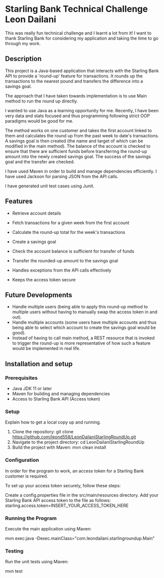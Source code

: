 # Starling Bank Technical Challenge Leon Dailani

This was really fun technical challenge and I learnt a lot from it! I want to thank Starling Bank for
considering my application and taking the time to go through my work.

## Description
This project is a Java-based application that interacts with the Starling Bank API to provide a 'round-up' feature for transactions.
It rounds up the transactions to the nearest pound and transfers the difference into a savings goal.

The approach that I have taken towards implementation is to use Main method to run the round up
directly.

I wanted to use Java as a learning opportunity for me. Recently, I have been very data and stats focused
and thus programming following strict OOP paradigms would be good for me.

The method works on one customer and takes the first account linked to them and calculates the round up
from the past week to date's transactions. A savings goal is then created (the name and target of which
can be modified in the main method). The balance of the account is checked to ensure that there are sufficient
funds before transferring the round-up amount into the newly created savings goal. The success of the
savings goal and the transfer are checked.

I have used Maven in order to build and manage dependencies efficiently.
I have used Jackson for parsing JSON from the API calls.

I have generated unit test cases using Junit.



## Features
- Retrieve account details
- Fetch transactions for a given week from the first account
- Calculate the round-up total for the week's transactions
- Create a savings goal
- Check the account balance is sufficient for transfer of funds
- Transfer the rounded-up amount to the savings goal

- Handles exceptions from the API calls effectively
- Keeps the access token secure

## Future Developments
- Handle multiple users (being able to apply this round-up method to multiple
users without having to manually swap the access token in and out).
- Handle multiple accounts (some users have multiple accounts and thus being able
to select which account to create the savings goal would be good).
- Instead of having to call main method, a REST resource that is invoked to trigger
the round-up is more representative of how such a feature would be implemented in real
life.


## Installation and setup

### Prerequisites
- Java JDK 11 or later
- Maven for building and managing dependencies
- Access to Starling Bank API (Access token)

### Setup
Explain how to get a local copy up and running.

1. Clone the repository: git clone https://github.com/leond558/LeonDailaniStarlingRoundUp.git
2. Navigate to the project directory: cd LeonDailaniStarlingRoundUp
3. Build the project with Maven: mvn clean install

### Configuration

In order for the program to work, an access token for a Starling Bank customer is required.

To set up your access token securely, follow these steps:

Create a config.properties file in the src/main/resources directory.
Add your Starling Bank API access token to the file as follows: 
    starling.access.token=INSERT_YOUR_ACCESS_TOKEN_HERE

### Running the Program

Execute the main application using Maven:

mvn exec:java -Dexec.mainClass="com.leondailani.starlingroundup.Main"

### Testing

Run the unit tests using Maven:

mvn test




